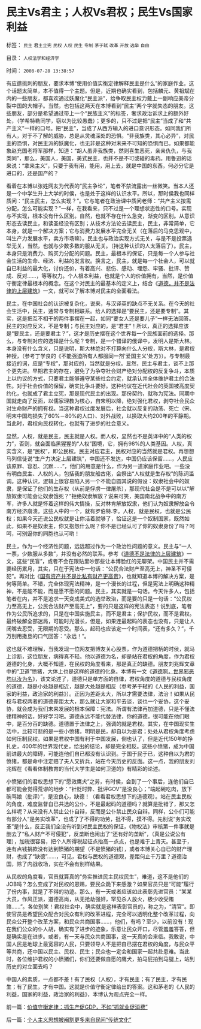 # 民主Vs君主；人权Vs君权；民生Vs国家利益

标签： `民主` `君主立宪` `民权` `人权` `民生` `专制` `茅于轼` `改革` `开放` `选举` `自由` 

目录： `人权法学和经济学`

时间： `2008-07-28 13:38:57`

有应邀挑刺的朋友，要求本博“使用价值实衡定律解释民主是什么”的家庭作业。这个话题太简单，本不值得一个主题。但是，近期也确实看到，包括麟元、黄祖斌在内的一些朋友，都喜欢通过妖魔化“民主派”，给争取民主权力戴上一副响应美帝分裂中国的大帽子。当然，也包括这两天在本博看到“民主”两个字就失态的朋友。这些朋友，部分是希望通过带上一个“民族主义”的标签，奢求政治诉求上的额外好处，（学希特勒同学，窃以为比较愚蠢）；更多的，只不过是把“民主”当成了和“共产主义”一样的口号。把“民主”，当成了从西方输入的进口意识形态。如同我们所有人，对于不了解的威胁，总是从灵魂深处的恐惧。“非我族类，其心必异”，对民主的恐惧，对民主派的妖魔化，也无非是这种对末来不可知的恐惧而已。如果都能象赵充国老将军那样，知道：“胡人虽非我族类，然则喜生恶死，亲亲仇仇，与我类同”，那么，美国人，美国，美式民主，也并不是不可或碰的毒药。用鲁迅的话来说：“拿来主义”，只要于我有用，能用，用上去，就是中国的东西，何必分它是进口的，还是国产的？

看着在本博以张姓网友为代表的“民主争论”，笔者不禁流露出一丝微笑。当本人还是一个中学生升上大学的时侯，也是处于这样的认识水平。所以，那时侯我也同样质问：“民主民主，怎么实现？”。它与笔者在政治课中质问老师：“共产主义按需分配，怎么可能实现？”一样，在我看来，只不过是一个理想状态性的口号。实现与不实现，根本没有什么区别。自然，也就不存在什么急变，渐变的区别。从意识形态去读民主，和读圣经没有区别；从技术方法论去读民主，民主，非常简单，它本身，就是一个解决方案；它与消费力发展水平完全无关（在落后的马克思观中，叫生产力发展水平，卖方市场嘛）。民主也与政治实现方式无关，与是不是投票选举无关，当然，也就与少数多数的服从无关。（持这种认识的人太落后了）。民主，本身只是消费力、购买力分配的问题。民主，最根本的保证，只是每一个人参与社会生活的生命、经济、利益的发言权。换言之，民主，就是每一个社会人，可以就自已利益的最大化，讨价还价，有着高兴、悲伤、感动、埋怨、牢骚、批评、赞成、反对……，等等权力。个人根本利益，也就是个人的价值拥有，当然，是价值守衡定律最根本的概念。在这个对民主的最基本的定义上，结合《[道德，并不是法律的上层建筑](../../../2007/9/30/民主就是与民约法；法律并不是道德的上层建筑.md)》一文，就可以了解本博对民主的全面看法。

民主，在中国社会的认识被复杂化，说来，与汉译英的缺点不无关系。在今天的社会生活中，民主，通常与专制相联系。给人的选择是“要民主，还是要专制”。其实，这是把互不相干的两件事摆在一起，如同“要女人还是要儿子”一样无法回答。民主的对应反义，不是专制；与民主对应的，是“君主”！所以，真正的选择应该是“要民主，还是要君主？”，这才是历史摆在这个世界每一个民族面前的选择。那么，与专制对应的选择是什么呢？专制，是一个错译的俄译中，发明人是斯大林。本身没有什么含义，只是说明，斯大林绝对不打算向什么人分权，斯大林，是君权神授，（参考丁学良的《不能强迫所有人都服同一剂'爱国主义'处方》）。与专制最接近的词，应是“专权”，那对应的，当然就是分权。显然，民主与君主，谈不上那个更先进。早期君主的存在，避免了为争夺社会财产绝对分配权的反复争斗，本质上以约议的方式，只要君主能够遵守某些社会约定，就承认并全体维护君主的合法性。对于社会价值的保留，确实比争斗要好。这种约议在近代社会的英国被高度契约化，也就成了君主立宪，那是现代民主的出现。那份契约，就称为宪法。同期中国就走向了反面，以儒家理教为核心，自宋明以降，绝对强化君权，剥夺社会民众对生命财产的拥有权。当这种君权过度发展后，社会就以反复的动荡、死亡（宋、明末中国均损失了60%－80%的人口）、对外战败，以换取大约200年的平静期。当此时，君权向民权转化，也就有了进步的社会意义。

显然，人权，就是民主，民主就是人权。而人权，显然也不是英译中的“人类的权力”，否则，就会面临黑猩猩的“人权”困境，它，拥有98%的人类基因。人权，真实含义，是“民权”，即公民权。民主对应君主，民权对应的当然就是君权。再想想马列信徒说“生产力决定上层建筑”，中国还不发达，中国仍应该保留……，人民应该原罪、容忍、沉默……”，他们的用意是什么，作为另一道家庭作业吧。一些没有明白民主、人权的人，包括我的朋友船古佬，会祭出“人权就是生存权”的陈词滥调。这种认识，逻辑上很容易陷入另一个不能自圆其说的假设：奴隶社会中的奴隶，是保证了他们的生存权（从前是俘虏一律屠杀），那现代社会是不是可以以“解放奴隶可能会让奴隶饿死？”拒绝奴隶解放？说来可笑，美国南北战争中的南方军，许多人就是怀着这样的伟大情操，反对林肯解放奴隶，他们认为奴隶解放会令南方经济崩溃。这些人中的一个，就有罗伯特.李。人权，就是民权，也就是公民权；如果今天还说公民权就是让你活着就够了，恰证这是一个奴制国家，既然如此，如果不是奴隶主，你又抱怨什么呢？你不是已经认可了你的奴隶身份了吗？呵呵，可别逼你的同胞也认可哟！

民主，作为一个经济性问题，远远超过作为一个政治性问题的意义。民主与“一人一票，少数服从多数”，并没有必然的联系。参考《[道德不是法律的上层建筑](../../../2007/9/30/民主就是与民约法；法律并不是道德的上层建筑.md)》一文，这些“民盲”，或者不会在跟贴里吵那些让本博脸红的无聊架。中国民主并不需要经历累月，其实，只在于宪法中一句话：“公民合法财产至高无上，神圣不可侵犯”。再对比《[国有资产并不是比私有财产更高贵](../../../2007/9/8/国有资产和私有财产，政府托管的公共财产.md)》，也就知道本博的解决方案，是何等简单。不错，完全体现宪法精神，是一个漫长的过程，但是宪法上明确这种精神，不是能不能，而是愿不愿的问题。民主，其实就是一句话。今天许多人，包括笔者在内，并不是追求一天变成美式的选举政治，而是要的只是一句话：“公民权力至高无上，公民合法财产至高无上”，要的只是这样的宪法表态！说到底，笔者作为公民所追求的，只是在中国实施民主，而不是君主；保护民权，而不是君权。最终破解全部迷局，可能时光漫长，但是，如果连最起码的表态也没有，只是让人闭嘴去忍受，无限期的忍受。那么，起码也应该定一个时间表，“还有多久？”，千万别用撒旦的口气回答：“永远！”。

这也就不难理解，当我发现一位网友把博友关心股票，作为道德把柄的时侯，就马上诊断，这位朋友，病得真不轻。他以道德为名，却是站在君权的角度，作为君权道德的化身，大概不知道，在民权的角度看来，那是真正的缺德。朋友刘兆辉文章中的“卫道”愤猪，大体上也是这样的道德的化身。本博有一文《[道德啊，世界邪恶均以汝为名](../../../2008/6/3/道德啊，世间邪恶，均以汝为名！.md)》，该文论述了，道德只是单方面的自律，君权角度的道德与民权角度的道德，越是小处越是相近，越是大处越是相反（参考茅于轼的《人民的利益，国家的利益，政治家的利益》）。正因为差距太大，所以才需要法律，法治！如果从民权与君权两者的道德差距太大，那么就让大家和平去谈，谈也一个妥协，这个妥协，就会成为我们末来发展的根本保障：宪法。所谓有法律再加道德，只是不懂法律精神的话，好好学习吧。道德永远不能代替法律，你的道德，很可能在他们眼中，是百分百的缺德。道德置于法律之上，强调的就是君权。其实，在中国现实生活中，比较可悲的是一些小愤猪，明明是民，却自以为是君；处处从君权角度考虑如何压制民权。如果是君权中国有利于中国发展，倒也认了，但是近代150年的挣扎史，400年的世界现代史，给出的结论，却是完全相反。这些小愤猪，成为中国前进最大的障碍，可能连他们自已都没有认识到。于国于民于已，这种自以为君的愤猪，都是命中注定赔了夫人又折兵，站在今天历史的反面。这一点，我的朋友刘兆辉在《看看体制教育的当代大学生是如何卫道的》有精彩的论述。

小愤猪们的君权思想下的“愿效鹰犬”之劳，有时侯，会到了一个事后，连他们自已都可能会觉得荒谬的地步：“针贬时弊、批评GOV”是没良心；“端起碗吃肉，放下碗骂娘（批评）”，是没良心，缺德！（看看君权思想下的道德观）。站在民主民权的角度，难度监督自已共选的公仆，不是最起码的道德吗？就算是批错了，那又怎么样呢？从来没有人禁止公仆自辩，反而是公仆禁止民众自辩。同样，公仆们可能有部分人“是务实改革”，也成了了不得的功劳，批不得，摸不得。先别说“务实改革”是什么，反正我们全没有听到对民主民权的保证，《物权法》审核第一件事就是删去了“私人财产不可侵犯”，反垄断也闹出了“还有好的垄断”，（真是公说公有理），加税很容易，把个人所得税起征点抬高一点点，也是难于上青天。甚至于，连有点钱捐款没有达到愤猪的期望（不是愤猪的钱），或者本博关心自已的财产理财，也成了“缺德”……，可见，君权与民权的道德观，差距何止千万里？道德治国，除了内战收场，实在不会有别样结果。

从民权的角度看，官员就算真的“务实推进民主民权民生”，难道，这不是他们的JOB吗？怎么变成了对民权的恩赐，要民众跪下来感激？如果官员只是“可能”履行了份内事，就是了不得的功迹。那么，有一天或者应该如此表彰先进官员：“某某大员，作风正派，道德高尚，从无抢劫强奸，罕见杀人放火，极少收受贿赂……”。各位别笑！君权社会中，确实就是这样表彰官员的，称之为，“清官”。即使官员是希望民众配合对民众有利的改革进程，完全可以透明化整个改革过程，向民众公开整个改革方案，和民众共商国事……，他们，有吗？至少，以前没有！现在我们公众的仆人胡，确实有了进步的迹象，乐意让民众开口，尽管羞羞答答，但是确实是在进步。或者，有一天与民众共商国事，这一天真的会来临。我敢说，中国人民是地球上最宽容的人民，只要领导人不是把自已摆在君权的角度，与民众平等共商，还中国以民主、民权、民生；民众也一定会和国家一起共赴患难。当此时，各位维护君权的小愤猪们，你们还要做自愿的鹰犬，拍马屁拍到马腿上，站到历史的对立面去吗？

中国人的素质，一点都不差！有了民权（人权），才有民主；有了民主，才有民生；有了民生，才有中国。这就是价值守衡定律给出的答案。这和茅老的《人民的利益，国家的利益，政治家的利益》，本博认为观点完全一样。



前一篇：[价值守衡定律：抓生产促GDP，不如“抓就业促消费”](../../../2008/7/27/价值守衡定律：抓生产促GDP，不如“抓就业促消费”.md)

后一篇：[个人主义思想被阉割更多来自民间“传统文化”](../../../2008/7/29/个人主义思想被阉割更多来自民间“传统文化”.md)